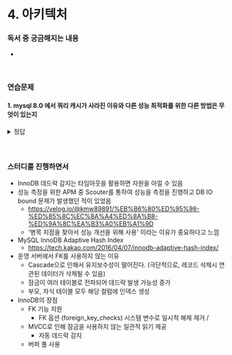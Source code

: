 # 4. 아키텍처

### 독서 중 궁금해지는 내용
- 

<br>

###  연습문제
#### 1. mysql 8.0 에서 쿼리 캐시가 사라진 이유와 다른 성능 최적화를 위한 다른 방법은 무엇이 있는지

<details>
<summary>정답</summary>

- 쿼리 캐시는 SQL 실행 결과를 메모리에 캐시하고 동일 쿼리가 실행되면 결과를 즉시 반환하는 방식이지만 쿼리 캐시의 데이터가 변경되면 변경 관련 테이블을 모조리 삭제해야 했고 이는 심각한 동시 성능 처리 저하가 유발되어 삭제되었음
- 이에 대신 기존 버퍼풀과 인덱스 등을 통하여 주로 성능 개선을 진행함
    - 버퍼풀 관리 : 적절한 버퍼풀 크기를 설정하여 디스크 I/O를 최소화하여 메모리에서 데이터를 효율적으로 관리
    - 인덱스 최적화 : 인덱스를 생성하여 쿼리의 검색 속도를 향상
    - 쿼리 튜닝 : 8.0에서는 개선된 옵티마이저를 사용하여 최적화된 실행 계획을 생성하고 옵티마이저 힌트를 사용하여 실행 계획을 명시적으로 조절 가능
    - 데이터 딕셔너리 캐시 : 8.0에서는 데이터 딕셔너리를 계층 구조로 재구성하여 메타데이터를 관리하고 데이터 딕셔너리 캐시를 도입하여 캐시 미스의 빈도를 줄일 수 있음
    - 스레드 풀 : 기존 스레드를 재사용하여 성능 향상 및 과도한 자원 소모 방지, 다중 스레드를 이용하여 응답 시간 최적화

</details>

<br>

<!-- #### 2. 

<details>
<summary>정답</summary>

- 

</details>

<br> -->

<br>

### 스터디를 진행하면서
- InnoDB 데드락 감지는 타임아웃을 활용하면 자원을 아낄 수 있음
- 성능 측정을 위한 APM 중 Scouter를 통하여 성능을 측정을 진행하고 DB IO bound 문제가 발생했던 적이 있었음
    - https://velog.io/@kmw89891/%EB%B6%80%ED%95%98-%ED%85%8C%EC%8A%A4%ED%8A%B8-%ED%9A%8C%EA%B3%A0%EB%A1%9D
    - '병목 지점을 찾아서 성능 개선을 위해 사용' 이라는 이유가 중요하다고 느낌
- MySQL InnoDB Adaptive Hash Index
    - https://tech.kakao.com/2016/04/07/innodb-adaptive-hash-index/
- 운영 서버에서 FK를 사용하지 않는 이유
    - Cascade으로 인해서 유지보수성이 떨어진다. (극단적으로, 레코드 삭제시 연관된 데이터가 삭제될 수 있음)
    - 잠금이 여러 테이블로 전파되어 데드락 발생 가능성 증가
    - 부모, 자식 테이블 모두 해당 컬럼에 인덱스 생성
- InnoDB의 장점
    - FK 기능 지원
        - FK 옵션 (foreign_key_checks) 시스템 변수로 일시적 해제 제거 / 
    - MVCC로 인해 잠금을 사용하지 않는 일관적 읽기 제공
        - 자동 데드락 감지
    - 버퍼 풀 사용